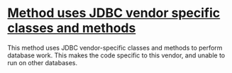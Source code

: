 # [Method uses JDBC vendor specific classes and methods](http://fb-contrib.sourceforge.net/bugdescriptions.html#JVR_JDBC_VENDOR_RELIANCE)

This method uses JDBC vendor-specific classes and methods to perform database work.
			This makes the code specific to this vendor, and unable to run on other databases.